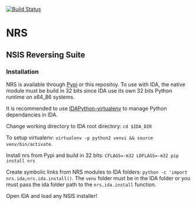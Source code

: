 [![Build Status](https://travis-ci.org/isra17/nrs.svg?branch=master)](https://travis-ci.org/isra17/nrs)

# NRS
## NSIS Reversing Suite

### Installation

NRS is available through [Pypi](https://pypi.python.org/pypi/nrs) or this repositoy.
To use with IDA, the native module must be build in 32 bits since IDA use its own 32 bits Python runtime on x64_86 systems.

It is recommended to use [IDAPython-virtualenv](https://github.com/Kerrigan29a/idapython_virtualenv) to manage Python dependancies in IDA.

Change working directory to IDA root directory: `cd $IDA_DIR`

To setup virtualenv: `virtualenv -p python2 venvi && source venv/bin/activate`.

Install nrs from Pypi and build in 32 bits: `CFLAGS=-m32 LDFLAGS=-m32 pip install nrs`

Create symbolic links from NRS modules to IDA folders: `python -c 'import nrs.ida;nrs.ida.install()`. The `venv` folder must be in the IDA folder or you must pass the ida folder path to the `nrs.ida.install` function.

Open IDA and load any NSIS installer!
